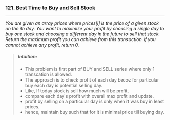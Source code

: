 ### 121. Best Time to Buy and Sell Stock
***
*You are given an array prices where prices[i] is the price of a given stock on the ith day.
You want to maximize your profit by choosing a single day to buy one stock and choosing a different day in the future to sell that stock.
Return the maximum profit you can achieve from this transaction. If you cannot achieve any profit, return 0.*

> ##### Intuition:
> * This problem is first part of BUY and SELL series where only 1 transcation is allowed.
> * The approach is to check profit of each day becoz for particular buy each day is potential selling day.
> * Like, If today stock is sell how much will be profit.
> * compare each day's profit with overall max profit and update.
> * profit by selling on a particular day is only when it was buy in least prices. 
> * hence, maintain buy such that for it is minimal price till buying day.
